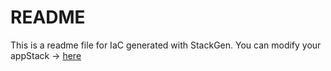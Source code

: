 # README
This is a readme file for IaC generated with StackGen.
You can modify your appStack -> [here](http://main.dev.stackgen.com/appstacks/244a0197-2b59-44a7-be33-ca9d27a01afd)

